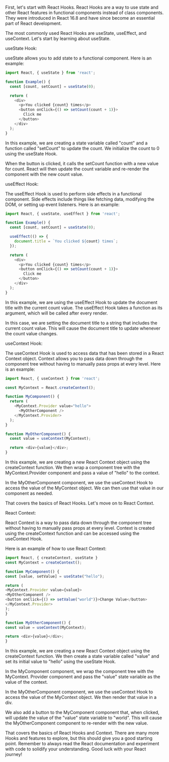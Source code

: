 First, let's start with React Hooks. 
React Hooks are a way to use state and other React features in functional components instead of class components. 
They were introduced in React 16.8 and have since become an essential part of React development.

The most commonly used React Hooks are useState, useEffect, and useContext. Let's start by learning about useState.

useState Hook:

useState allows you to add state to a functional component. 
Here is an example:

```js
import React, { useState } from 'react';

function Example() {
  const [count, setCount] = useState(0);

  return (
    <div>
      <p>You clicked {count} times</p>
      <button onClick={() => setCount(count + 1)}>
        Click me
      </button>
    </div>
  );
}
```

In this example, we are creating a state variable called "count" and a function called "setCount" to update the count. 
We initialize the count to 0 using the useState Hook.

When the button is clicked, it calls the setCount function with a new value for count. 
React will then update the count variable and re-render the component with the new count value.

useEffect Hook:

The useEffect Hook is used to perform side effects in a functional component. 
Side effects include things like fetching data, modifying the DOM, or setting up event listeners. 
Here is an example:

```js
import React, { useState, useEffect } from 'react';

function Example() {
  const [count, setCount] = useState(0);

  useEffect(() => {
    document.title = `You clicked ${count} times`;
  });

  return (
    <div>
      <p>You clicked {count} times</p>
      <button onClick={() => setCount(count + 1)}>
        Click me
      </button>
    </div>
  );
}
```

In this example, we are using the useEffect Hook to update the document title with the current count value. 
The useEffect Hook takes a function as its argument, which will be called after every render.

In this case, we are setting the document title to a string that includes the current count value. 
This will cause the document title to update whenever the count value changes.

useContext Hook:

The useContext Hook is used to access data that has been stored in a React Context object. 
Context allows you to pass data down through the component tree without having to manually pass props at every level. 
Here is an example:

```js
import React, { useContext } from 'react';

const MyContext = React.createContext();

function MyComponent() {
  return (
    <MyContext.Provider value="hello">
      <MyOtherComponent />
    </MyContext.Provider>
  );
}

function MyOtherComponent() {
  const value = useContext(MyContext);

  return <div>{value}</div>;
}
```

In this example, we are creating a new React Context object using the createContext function. 
We then wrap a component tree with the MyContext.Provider component and pass a value of "hello" to the context.

In the MyOtherComponent component, we use the useContext Hook to access the value of the MyContext object. 
We can then use that value in our component as needed.

That covers the basics of React Hooks. Let's move on to React Context.

React Context:

React Context is a way to pass data down through the component tree without having to manually pass props at every level. 
Context is created using the createContext function and can be accessed using the useContext Hook.

Here is an example of how to use React Context:

```js
import React, { createContext, useState }
const MyContext = createContext();

function MyComponent() {
const [value, setValue] = useState("hello");

return (
<MyContext.Provider value={value}>
<MyOtherComponent />
<button onClick={() => setValue("world")}>Change Value</button>
</MyContext.Provider>
);
}

function MyOtherComponent() {
const value = useContext(MyContext);

return <div>{value}</div>;
}
```

In this example, we are creating a new React Context object using the createContext function. 
We then create a state variable called "value" and set its initial value to "hello" using the useState Hook. 

In the MyComponent component, we wrap the component tree with the MyContext.
Provider component and pass the "value" state variable as the value of the context. 

In the MyOtherComponent component, we use the useContext Hook to access the value of the MyContext object. 
We then render that value in a div. 

We also add a button to the MyComponent component that, when clicked, will update the value of the "value" state variable to "world". 
This will cause the MyOtherComponent component to re-render with the new value. 

That covers the basics of React Hooks and Context. 
There are many more Hooks and features to explore, but this should give you a good starting point. 
Remember to always read the React documentation and experiment with code to solidify your understanding. 
Good luck with your React journey!
